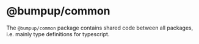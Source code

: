 # @bumpup/common

The `@bumpup/common` package contains shared code between all packages, i.e. mainly type definitions for typescript.
